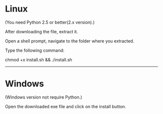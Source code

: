 # Linux #
(You need Python 2.5 or better(2.x version).)

After downloading the file, extract it.

Open a shell prompt, navigate to the folder where you extracted.

Type the following command:

chmod +x install.sh && ./install.sh


---


# Windows #
(Windows version not require Python.)

Open the downloaded exe file and click on the install button.